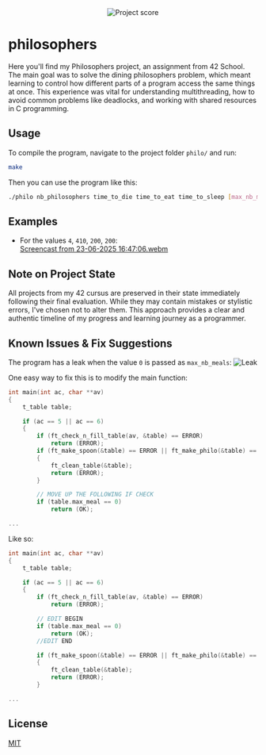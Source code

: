 <div align="center">
  <img src="https://i.ibb.co/Zzx7BpbW/Screenshot-from-2025-06-23-17-23-40.png" alt="Project score">
</div>

# philosophers
  
Here you'll find my Philosophers project, an assignment from 42 School. The main goal was to solve the dining philosophers problem, which meant learning to control how different parts of a program access the same things at once. This experience was vital for understanding multithreading, how to avoid common problems like deadlocks, and working with shared resources in C programming.

## Usage

To compile the program, navigate to the project folder `philo/` and run:
```bash
make
```

Then you can use the program like this:
```bash
./philo nb_philosophers time_to_die time_to_eat time_to_sleep [max_nb_meals]
```

## Examples

- For the values `4`, `410`, `200`, `200`:  
[Screencast from 23-06-2025 16:47:06.webm](https://github.com/user-attachments/assets/d48532c6-ccdb-41bb-a247-f536dfca3787)

## Note on Project State

All projects from my 42 cursus are preserved in their state immediately following their final evaluation. While they may contain mistakes or stylistic errors, I've chosen not to alter them. This approach provides a clear and authentic timeline of my progress and learning journey as a programmer.

## Known Issues & Fix Suggestions

The program has a leak when the value `0` is passed as `max_nb_meals`:
![Leak](https://i.ibb.co/20B0H9Cm/Screenshot-from-2025-06-23-16-26-26.png)  

One easy way to fix this is to modify the main function:  
```C
int	main(int ac, char **av)
{
	t_table	table;

	if (ac == 5 || ac == 6)
	{
		if (ft_check_n_fill_table(av, &table) == ERROR)
			return (ERROR);
		if (ft_make_spoon(&table) == ERROR || ft_make_philo(&table) == ERROR)
		{
			ft_clean_table(&table);
			return (ERROR);
        }

        // MOVE UP THE FOLLOWING IF CHECK
		if (table.max_meal == 0)
			return (OK);

...
```

Like so:  
```C
int	main(int ac, char **av)
{
	t_table	table;

	if (ac == 5 || ac == 6)
	{
		if (ft_check_n_fill_table(av, &table) == ERROR)
			return (ERROR);

        // EDIT BEGIN
		if (table.max_meal == 0)
			return (OK);
        //EDIT END

		if (ft_make_spoon(&table) == ERROR || ft_make_philo(&table) == ERROR)
		{
			ft_clean_table(&table);
			return (ERROR);
        }

...
```

## License

[MIT](https://choosealicense.com/licenses/mit/)  
